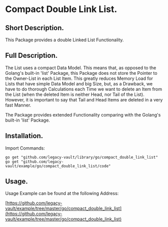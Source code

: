 # Compact Double Link List.


## Short Description.

This Package provides a double Linked List Functionality.

## Full Description.

The List uses a compact Data Model. This means that, as opposed to the
Golang's built-in 'list' Package, this Package does not store the Pointer
to the Owner-List in each List Item. This greatly reduces Memory Load for
Lists that have simple Data Model and big Size, but, as a Drawback, we
have to do thorough Calculations each Time we want to delete an Item from
the List (when the deleted Item is neither Head, nor Tail of the List).
However, it is important to say that Tail and Head Items are deleted in a
very fast Manner.

The Package provides extended Functionality comparing with the Golang's
built-in 'list' Package.

## Installation.

Import Commands:
```
go get "github.com/legacy-vault/library/go/compact_double_link_list"
go get "github.com/legacy-vault/example/go/compact_double_link_list/code"
```

## Usage.

Usage Example can be found at the following Address:

[https://github.com/legacy-vault/example/tree/master/go/compact_double_link_list](https://github.com/legacy-vault/example/tree/master/go/compact_double_link_list)
